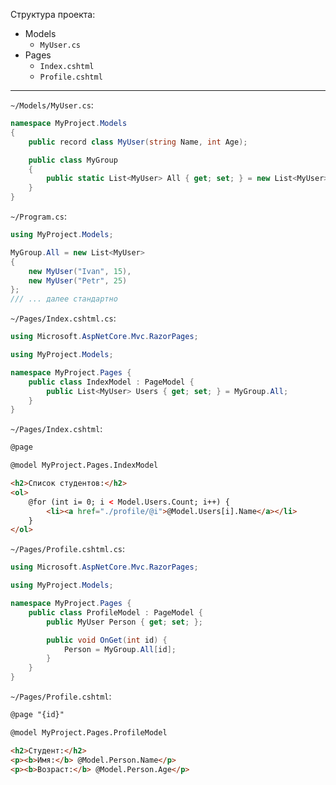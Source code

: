 
Структура проекта:
- Models
	- `MyUser.cs`
- Pages
	- `Index.cshtml`
	- `Profile.cshtml`

---
`~/Models/MyUser.cs`:
``` csharp
namespace MyProject.Models
{
	public record class MyUser(string Name, int Age);

	public class MyGroup 
	{
		public static List<MyUser> All { get; set; } = new List<MyUser>();
	}
}
```

`~/Program.cs`:
``` csharp
using MyProject.Models;

MyGroup.All = new List<MyUser>
{
	new MyUser("Ivan", 15),
	new MyUser("Petr", 25)
};
/// ... далее стандартно
```

`~/Pages/Index.cshtml.cs`:
``` csharp
using Microsoft.AspNetCore.Mvc.RazorPages;

using MyProject.Models;

namespace MyProject.Pages { 
	public class IndexModel : PageModel {
		public List<MyUser> Users { get; set; } = MyGroup.All;
	}
}
```

`~/Pages/Index.cshtml`:
``` html
@page

@model MyProject.Pages.IndexModel

<h2>Список студентов:</h2>
<ol>
	@for (int i= 0; i < Model.Users.Count; i++) {
		<li><a href="./profile/@i">@Model.Users[i].Name</a></li>
	}
</ol>
```

`~/Pages/Profile.cshtml.cs`:
``` csharp
using Microsoft.AspNetCore.Mvc.RazorPages;

using MyProject.Models;

namespace MyProject.Pages {
	public class ProfileModel : PageModel {
		public MyUser Person { get; set; };

		public void OnGet(int id) {
			Person = MyGroup.All[id];
		}
	}
}
```

`~/Pages/Profile.cshtml`:
``` html
@page "{id}"

@model MyProject.Pages.ProfileModel

<h2>Студент:</h2>
<p><b>Имя:</b> @Model.Person.Name</p>
<p><b>Возраст:</b> @Model.Person.Age</p>
```


